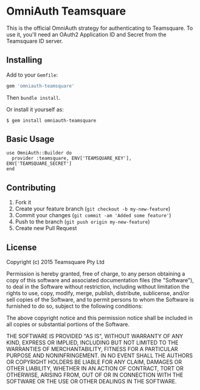 # OmniAuth Teamsquare

This is the official OmniAuth strategy for authenticating to Teamsquare. To
use it, you'll need an OAuth2 Application ID and Secret from the Teamsquare ID
server.

## Installing

Add to your `Gemfile`:

```ruby
gem 'omniauth-teamsquare'
```

Then `bundle install`.

Or install it yourself as:

    $ gem install omniauth-teamsquare

## Basic Usage

    use OmniAuth::Builder do
      provider :teamsquare, ENV['TEAMSQUARE_KEY'], ENV['TEAMSQUARE_SECRET']
    end

## Contributing

1. Fork it
2. Create your feature branch (`git checkout -b my-new-feature`)
3. Commit your changes (`git commit -am 'Added some feature'`)
4. Push to the branch (`git push origin my-new-feature`)
5. Create new Pull Request

## License

Copyright (c) 2015 Teamsquare Pty Ltd

Permission is hereby granted, free of charge, to any person obtaining a copy of this software and associated documentation files (the "Software"), to deal in the Software without restriction, including without limitation the rights to use, copy, modify, merge, publish, distribute, sublicense, and/or sell copies of the Software, and to permit persons to whom the Software is furnished to do so, subject to the following conditions:

The above copyright notice and this permission notice shall be included in all copies or substantial portions of the Software.

THE SOFTWARE IS PROVIDED "AS IS", WITHOUT WARRANTY OF ANY KIND, EXPRESS OR IMPLIED, INCLUDING BUT NOT LIMITED TO THE WARRANTIES OF MERCHANTABILITY, FITNESS FOR A PARTICULAR PURPOSE AND NONINFRINGEMENT. IN NO EVENT SHALL THE AUTHORS OR COPYRIGHT HOLDERS BE LIABLE FOR ANY CLAIM, DAMAGES OR OTHER LIABILITY, WHETHER IN AN ACTION OF CONTRACT, TORT OR OTHERWISE, ARISING FROM, OUT OF OR IN CONNECTION WITH THE SOFTWARE OR THE USE OR OTHER DEALINGS IN THE SOFTWARE.